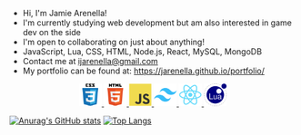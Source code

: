 - Hi, I'm Jamie Arenella!
- I'm currently studying web development but am also interested in game dev on the side
- I'm open to collaborating on just about anything!
- JavaScript, Lua, CSS, HTML, Node.js, React, MySQL, MongoDB
- Contact me at ijarenella@gmail.com
- My portfolio can be found at: https://jarenella.github.io/portfolio/

<p align="center">
  <a href="https://www.w3schools.com/css/" target="_blank" rel="noreferrer"> <img src="https://raw.githubusercontent.com/devicons/devicon/master/icons/css3/css3-original-wordmark.svg" alt="css3" width="40" height="40"/> </a>
  <a href="https://www.w3.org/html/" target="_blank" rel="noreferrer"> <img src="https://raw.githubusercontent.com/devicons/devicon/master/icons/html5/html5-original-wordmark.svg" alt="html5" width="40" height="40"/> </a>
  <a href="https://www.javascript.com/" target="_blank" rel="noreferrer"> <img src="https://raw.githubusercontent.com/devicons/devicon/master/icons/javascript/javascript-original.svg" alt="javascript" width="40" height="40"/> </a>
  <a href="https://tailwindcss.com/" target="_blank" rel="noreferrer"> <img src="https://raw.githubusercontent.com/devicons/devicon/master/icons/tailwindcss/tailwindcss-plain.svg" alt="tailwindCSS" width="40" height="40"/> </a>
  <a href="https://reactjs.org/" target="_blank" rel="noreferrer"> <img src="https://raw.githubusercontent.com/devicons/devicon/master/icons/react/react-original.svg" alt="ReactJS" width="40" height="40"/> </a>
  <a href="https://www.lua.org/" target="_blank" rel="noreferrer"> <img src="https://raw.githubusercontent.com/devicons/devicon/master/icons/lua/lua-original-wordmark.svg" alt="LUA" width="40" height="40"/> </a>
</p>

[![Anurag's GitHub stats](https://github-readme-stats.vercel.app/api?username=jarenella)](https://github.com/anuraghazra/github-readme-stats)
[![Top Langs](https://github-readme-stats.vercel.app/api/top-langs/?username=jarenella)](https://github.com/anuraghazra/github-readme-stats)
